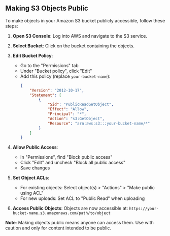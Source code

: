 ## Making S3 Objects Public

To make objects in your Amazon S3 bucket publicly accessible, follow these steps:

1. **Open S3 Console**: Log into AWS and navigate to the S3 service.

2. **Select Bucket**: Click on the bucket containing the objects.

3. **Edit Bucket Policy**:
   - Go to the "Permissions" tab
   - Under "Bucket policy", click "Edit"
   - Add this policy (replace `your-bucket-name`):
     ```json
     {
         "Version": "2012-10-17",
         "Statement": [
             {
                 "Sid": "PublicReadGetObject",
                 "Effect": "Allow",
                 "Principal": "*",
                 "Action": "s3:GetObject",
                 "Resource": "arn:aws:s3:::your-bucket-name/*"
             }
         ]
     }
     ```

4. **Allow Public Access**:
   - In "Permissions", find "Block public access"
   - Click "Edit" and uncheck "Block all public access"
   - Save changes

5. **Set Object ACLs**:
   - For existing objects: Select object(s) > "Actions" > "Make public using ACL"
   - For new uploads: Set ACL to "Public Read" when uploading

6. **Access Public Objects**:
   Objects are now accessible at:
   `https://your-bucket-name.s3.amazonaws.com/path/to/object`

**Note**: Making objects public means anyone can access them. Use with caution and only for content intended to be public.
